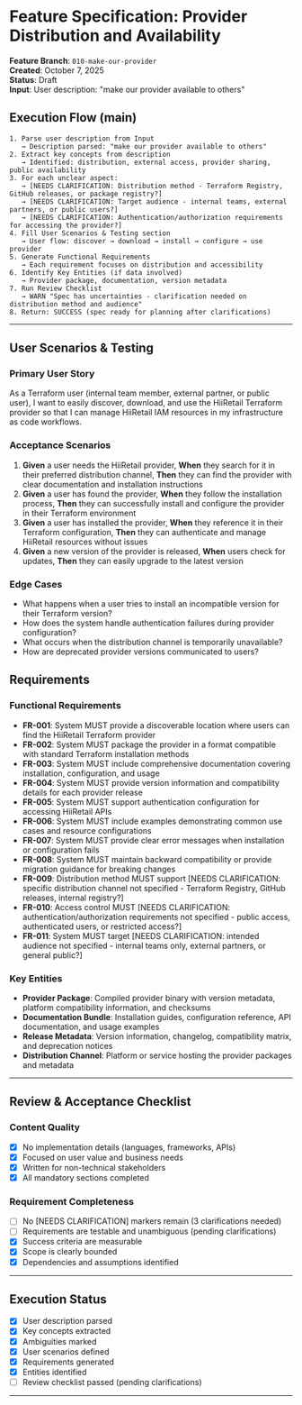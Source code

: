 # Feature Specification: Provider Distribution and Availability

**Feature Branch**: `010-make-our-provider`  
**Created**: October 7, 2025  
**Status**: Draft  
**Input**: User description: "make our provider available to others"

## Execution Flow (main)
```
1. Parse user description from Input
   → Description parsed: "make our provider available to others"
2. Extract key concepts from description
   → Identified: distribution, external access, provider sharing, public availability
3. For each unclear aspect:
   → [NEEDS CLARIFICATION: Distribution method - Terraform Registry, GitHub releases, or package registry?]
   → [NEEDS CLARIFICATION: Target audience - internal teams, external partners, or public users?]
   → [NEEDS CLARIFICATION: Authentication/authorization requirements for accessing the provider?]
4. Fill User Scenarios & Testing section
   → User flow: discover → download → install → configure → use provider
5. Generate Functional Requirements
   → Each requirement focuses on distribution and accessibility
6. Identify Key Entities (if data involved)
   → Provider package, documentation, version metadata
7. Run Review Checklist
   → WARN "Spec has uncertainties - clarification needed on distribution method and audience"
8. Return: SUCCESS (spec ready for planning after clarifications)
```

---

## User Scenarios & Testing

### Primary User Story
As a Terraform user (internal team member, external partner, or public user), I want to easily discover, download, and use the HiiRetail Terraform provider so that I can manage HiiRetail IAM resources in my infrastructure as code workflows.

### Acceptance Scenarios
1. **Given** a user needs the HiiRetail provider, **When** they search for it in their preferred distribution channel, **Then** they can find the provider with clear documentation and installation instructions
2. **Given** a user has found the provider, **When** they follow the installation process, **Then** they can successfully install and configure the provider in their Terraform environment
3. **Given** a user has installed the provider, **When** they reference it in their Terraform configuration, **Then** they can authenticate and manage HiiRetail resources without issues
4. **Given** a new version of the provider is released, **When** users check for updates, **Then** they can easily upgrade to the latest version

### Edge Cases
- What happens when a user tries to install an incompatible version for their Terraform version?
- How does the system handle authentication failures during provider configuration?
- What occurs when the distribution channel is temporarily unavailable?
- How are deprecated provider versions communicated to users?

## Requirements

### Functional Requirements
- **FR-001**: System MUST provide a discoverable location where users can find the HiiRetail Terraform provider
- **FR-002**: System MUST package the provider in a format compatible with standard Terraform installation methods
- **FR-003**: System MUST include comprehensive documentation covering installation, configuration, and usage
- **FR-004**: System MUST provide version information and compatibility details for each provider release
- **FR-005**: System MUST support authentication configuration for accessing HiiRetail APIs
- **FR-006**: System MUST include examples demonstrating common use cases and resource configurations
- **FR-007**: System MUST provide clear error messages when installation or configuration fails
- **FR-008**: System MUST maintain backward compatibility or provide migration guidance for breaking changes
- **FR-009**: Distribution method MUST support [NEEDS CLARIFICATION: specific distribution channel not specified - Terraform Registry, GitHub releases, internal registry?]
- **FR-010**: Access control MUST [NEEDS CLARIFICATION: authentication/authorization requirements not specified - public access, authenticated users, or restricted access?]
- **FR-011**: System MUST target [NEEDS CLARIFICATION: intended audience not specified - internal teams only, external partners, or general public?]

### Key Entities
- **Provider Package**: Compiled provider binary with version metadata, platform compatibility information, and checksums
- **Documentation Bundle**: Installation guides, configuration reference, API documentation, and usage examples
- **Release Metadata**: Version information, changelog, compatibility matrix, and deprecation notices
- **Distribution Channel**: Platform or service hosting the provider packages and metadata

---

## Review & Acceptance Checklist

### Content Quality
- [x] No implementation details (languages, frameworks, APIs)
- [x] Focused on user value and business needs
- [x] Written for non-technical stakeholders
- [x] All mandatory sections completed

### Requirement Completeness
- [ ] No [NEEDS CLARIFICATION] markers remain (3 clarifications needed)
- [ ] Requirements are testable and unambiguous (pending clarifications)
- [x] Success criteria are measurable
- [x] Scope is clearly bounded
- [x] Dependencies and assumptions identified

---

## Execution Status

- [x] User description parsed
- [x] Key concepts extracted
- [x] Ambiguities marked
- [x] User scenarios defined
- [x] Requirements generated
- [x] Entities identified
- [ ] Review checklist passed (pending clarifications)

---
